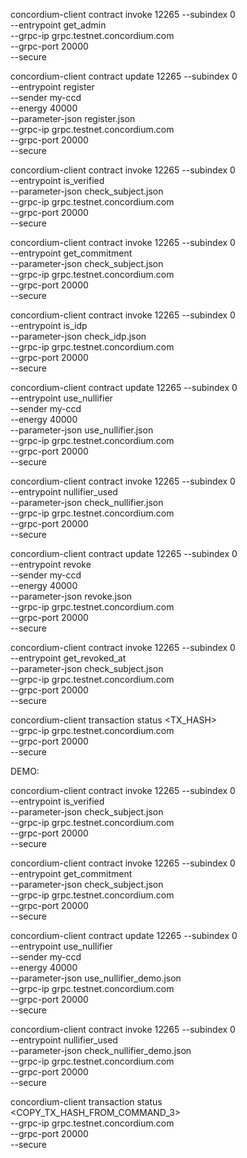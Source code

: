 concordium-client contract invoke 12265 --subindex 0 \
  --entrypoint get_admin \
  --grpc-ip grpc.testnet.concordium.com \
  --grpc-port 20000 \
  --secure

  concordium-client contract update 12265 --subindex 0 \
  --entrypoint register \
  --sender my-ccd \
  --energy 40000 \
  --parameter-json register.json \
  --grpc-ip grpc.testnet.concordium.com \
  --grpc-port 20000 \
  --secure


  concordium-client contract invoke 12265 --subindex 0 \
  --entrypoint is_verified \
  --parameter-json check_subject.json \
  --grpc-ip grpc.testnet.concordium.com \
  --grpc-port 20000 \
  --secure


  concordium-client contract invoke 12265 --subindex 0 \
  --entrypoint get_commitment \
  --parameter-json check_subject.json \
  --grpc-ip grpc.testnet.concordium.com \
  --grpc-port 20000 \
  --secure


  concordium-client contract invoke 12265 --subindex 0 \
  --entrypoint is_idp \
  --parameter-json check_idp.json \
  --grpc-ip grpc.testnet.concordium.com \
  --grpc-port 20000 \
  --secure


  concordium-client contract update 12265 --subindex 0 \
  --entrypoint use_nullifier \
  --sender my-ccd \
  --energy 40000 \
  --parameter-json use_nullifier.json \
  --grpc-ip grpc.testnet.concordium.com \
  --grpc-port 20000 \
  --secure


  concordium-client contract invoke 12265 --subindex 0 \
  --entrypoint nullifier_used \
  --parameter-json check_nullifier.json \
  --grpc-ip grpc.testnet.concordium.com \
  --grpc-port 20000 \
  --secure


  concordium-client contract update 12265 --subindex 0 \
  --entrypoint revoke \
  --sender my-ccd \
  --energy 40000 \
  --parameter-json revoke.json \
  --grpc-ip grpc.testnet.concordium.com \
  --grpc-port 20000 \
  --secure


  concordium-client contract invoke 12265 --subindex 0 \
  --entrypoint get_revoked_at \
  --parameter-json check_subject.json \
  --grpc-ip grpc.testnet.concordium.com \
  --grpc-port 20000 \
  --secure


  concordium-client transaction status <TX_HASH> \
  --grpc-ip grpc.testnet.concordium.com \
  --grpc-port 20000 \
  --secure



  DEMO:




  concordium-client contract invoke 12265 --subindex 0 \
  --entrypoint is_verified \
  --parameter-json check_subject.json \
  --grpc-ip grpc.testnet.concordium.com \
  --grpc-port 20000 \
  --secure


  concordium-client contract invoke 12265 --subindex 0 \
  --entrypoint get_commitment \
  --parameter-json check_subject.json \
  --grpc-ip grpc.testnet.concordium.com \
  --grpc-port 20000 \
  --secure


  concordium-client contract update 12265 --subindex 0 \
  --entrypoint use_nullifier \
  --sender my-ccd \
  --energy 40000 \
  --parameter-json use_nullifier_demo.json \
  --grpc-ip grpc.testnet.concordium.com \
  --grpc-port 20000 \
  --secure



  concordium-client contract invoke 12265 --subindex 0 \
  --entrypoint nullifier_used \
  --parameter-json check_nullifier_demo.json \
  --grpc-ip grpc.testnet.concordium.com \
  --grpc-port 20000 \
  --secure



  concordium-client transaction status <COPY_TX_HASH_FROM_COMMAND_3> \
  --grpc-ip grpc.testnet.concordium.com \
  --grpc-port 20000 \
  --secure
